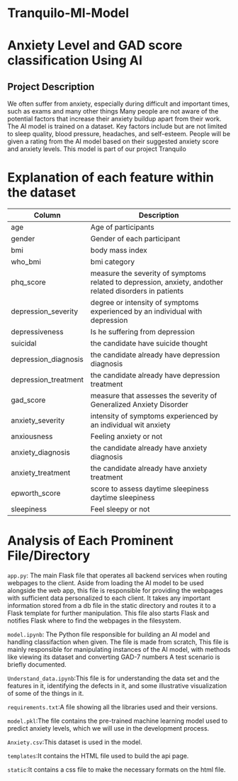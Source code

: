 # Tranquilo-Ml-Model
# Anxiety Level and GAD score classification Using AI
## Project Description
We often suffer from anxiety, especially during difficult and important times, such as exams and many other things 
Many people are not aware of the potential factors that increase their anxiety buildup apart from their work. The AI ​​model is trained on a dataset. Key factors include but are not limited to sleep quality, blood pressure, headaches, and self-esteem. People will be given a rating from the AI ​​model based on their suggested anxiety score and anxiety levels. This model is part of our project Tranquilo
# **Explanation of each feature within the dataset**
| Column	 | Description|
|----------|----------|
| age	 | Age of participants|
| gender	 |Gender of each participant |
| bmi	 | body mass index|
| who_bmi		 |bmi category |
| phq_score	 | measure the severity of symptoms related to depression, anxiety, andother related disorders in patients|
| depression_severity	 |degree or intensity of symptoms experienced by an individual with depression |
| depressiveness		 | Is he suffering from depression|
| suicidal		 | the candidate have suicide thought|
| depression_diagnosis		 |the candidate already have depression diagnosis|
| depression_treatment		 | the candidate already have depression treatment|
| gad_score			 |measure that assesses the severity of Generalized Anxiety Disorder|
| anxiety_severity		 | intensity of symptoms experienced by an individual wit anxiety|
| anxiousness		 |Feeling anxiety or not |
| anxiety_diagnosis			 |the candidate already have anxiety diagnosis |
| anxiety_treatment		 |the candidate already have anxiety treatment |
| epworth_score		 |score to assess daytime sleepiness daytime sleepiness |
| sleepiness	 |Feel sleepy or not |
# **Analysis of Each Prominent File/Directory**
`app.py`: The main Flask file that operates all backend services when routing webpages to the client. Aside from loading the AI model to be used alongside the web app, this file is responsible for providing the webpages with sufficient data personalized to each client. It takes any important information stored from a db file in the static directory and routes it to a Flask template for further manipulation. This file also starts Flask and notifies Flask where to find the webpages in the filesystem.

`model.ipynb`: The Python file responsible for building an AI model and handling classifaction when given. The file is made from scratch, This file is mainly responsible for manipulating instances of the AI model, with methods like viewing its dataset and converting GAD-7 numbers A test scenario is briefly documented.

`Understand_data.ipynb`:This file is for understanding the data set and the features in it, identifying the defects in it, and some illustrative visualization of some of the things in it.

`requirements.txt`:A file showing all the libraries used and their versions.

`model.pkl`:The file contains the pre-trained machine learning model used to predict anxiety levels, which we will use in the development process.

`Anxiety.csv`:This dataset is used in the model.

`templates`:It contains the HTML file used to build the api page.

`static`:It contains a css file to make the necessary formats on the html file.




